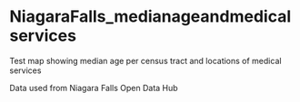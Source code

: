 # NiagaraFalls_medianageandmedicalservices
Test map showing median age per census tract and locations of medical services

Data used from Niagara Falls Open Data Hub
